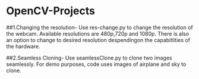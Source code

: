 # OpenCV-Projects
##1.Changing the resolution-
Use res-change.py to change the resolution of the webcam.
Available resolutions  are 480p,720p and 1080p.
There is also an option to change to desired resolution despendingon the capabitlities of the hardware.


##2.Seamless Cloning-
Use seamlessClone.py to clone two images seamlessly.
For demo purposes, code uses images of airplane and sky to clone.





